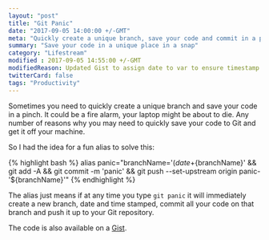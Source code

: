 ```yaml
---
layout: "post"
title: "Git Panic"
date: "2017-09-05 14:00:00 +/-GMT"
meta: "Quickly create a unique branch, save your code and commit in a panic situation"
summary: "Save your code in a unique place in a snap"
category: "Lifestream"
modified : 2017-09-05 14:55:00 +/-GMT
modifiedReason: Updated Gist to assign date to var to ensure timestamp is consistent.
twitterCard: false
tags: "Productivity"
---
```


Sometimes you need to quickly create a unique branch and save your code in a pinch. It could be a fire alarm, your laptop might be about to die. Any number of reasons why you may need to quickly save your code to Git and get it off your machine.

So I had the idea for a fun alias to solve this:

{% highlight bash %}
alias panic="branchName='$(date +%Y-%m-%d-%H-%M)' && git checkout -b panic-'${branchName}' && git add -A && git commit -m 'panic' && git push --set-upstream origin panic-'${branchName}'"
{% endhighlight %}

The alias just means if at any time you type ```git panic``` it will immediately create a new branch, date and time stamped, commit all your code on that branch and push it up to your Git repository.

The code is also available on a [Gist](https://gist.github.com/vipickering/f2e275cd7ceeb047eb66b9e52d5b0034).
